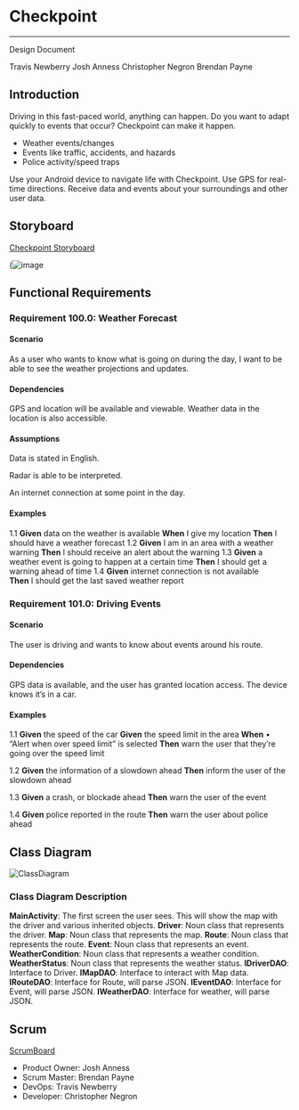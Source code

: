 # Checkpoint

---

Design Document

Travis Newberry
Josh Anness
Christopher Negron
Brendan Payne

## Introduction

Driving in this fast-paced world, anything can happen. Do you want to adapt quickly to events that occur? Checkpoint can make it happen.

-	Weather events/changes
-	Events like traffic, accidents, and hazards
-	Police activity/speed traps

Use your Android device to navigate life with Checkpoint. Use GPS for real-time directions. Receive data and events about your surroundings and other user data. 

## Storyboard

[Checkpoint Storyboard](https://projects.invisionapp.com/prototype/Main-ckyx7vr3a0000l201fgsuoptd/play/e178daa4)

(![image](https://user-images.githubusercontent.com/46828931/151495872-8a9a229c-a250-41be-8400-e992c33c6eef.png)
 
## Functional Requirements

### Requirement 100.0: Weather Forecast

#### Scenario

As a user who wants to know what is going on during the day, I want to be able to see the weather projections and updates.

#### Dependencies

GPS and location will be available and viewable. Weather data in the location is also accessible.  

#### Assumptions

Data is stated in English. 

Radar is able to be interpreted. 

An internet connection at some point in the day. 

#### Examples
1.1
**Given** data on the weather is available
**When** I give my location
**Then** I should have a weather forecast
1.2
**Given** I am in an area with a weather warning
**Then** I should receive an alert about the warning
1.3
**Given** a weather event is going to happen at a certain time
**Then** I should get a warning ahead of time
1.4
**Given** internet connection is not available   
**Then** I should get the last saved weather report

### Requirement 101.0: Driving Events

#### Scenario

The user is driving and wants to know about events around his route.

#### Dependencies
GPS data is available, and the user has granted location access. 
The device knows it’s in a car.

#### Examples

1.1
**Given** the speed of the car
**Given** the speed limit in the area 
**When**
•	“Alert when over speed limit” is selected
**Then** warn the user that they’re going over the speed limit

1.2
**Given** the information of a slowdown ahead
**Then** inform the user of the slowdown ahead

1.3
**Given** a crash, or blockade ahead
**Then** warn the user of the event

1.4
**Given** police reported in the route
**Then** warn the user about police ahead

## Class Diagram

![ClassDiagram](https://github.com/JoshAnness/Checkpoint/blob/UML/Checkpoint.drawio.png)

### Class Diagram Description

**MainActivity**:  The first screen the user sees. This will show the map with the driver and various inherited objects.
**Driver**:  Noun class that represents the driver. 
**Map**: Noun class that represents the map. 
**Route**: Noun class that represents the route. 
**Event**: Noun class that represents an event. 
**WeatherCondition**: Noun class that represents a weather condition. 
**WeatherStatus**: Noun class that represents the weather status. 
**IDriverDAO**: Interface to Driver.
**IMapDAO**: Interface to interact with Map data.
**IRouteDAO**: Interface for Route, will parse JSON.
**IEventDAO**: Interface for Event, will parse JSON.
**IWeatherDAO**: Interface for weather, will parse JSON. 

## Scrum

[ScrumBoard](https://github.com/JoshAnness/Checkpoint/projects)
- Product Owner: Josh Anness
- Scrum Master: Brendan Payne
- DevOps: Travis Newberry
- Developer: Christopher Negron
